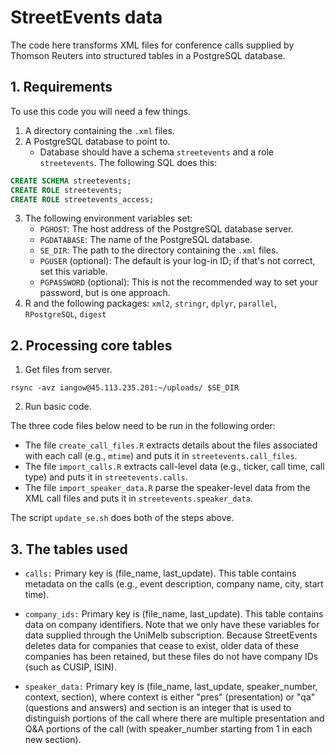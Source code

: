 # StreetEvents data

The code here transforms XML files for conference calls supplied by Thomson Reuters into structured tables in a PostgreSQL database.

## 1. Requirements

To use this code you will need a few things.

1. A directory containing the `.xml` files.
2. A PostgreSQL database to point to.
    - Database should have a schema `streetevents` and a role `streetevents`. The following SQL does
      this:

```sql
CREATE SCHEMA streetevents;
CREATE ROLE streetevents;
CREATE ROLE streetevents_access;
```

3. The following environment variables set:
    - `PGHOST`: The host address of the PostgreSQL database server.
    - `PGDATABASE`: The name of the PostgreSQL database.
    - `SE_DIR`: The path to the directory containing the `.xml` files.
    - `PGUSER` (optional): The default is your log-in ID; if that's not correct, set this variable.
    - `PGPASSWORD` (optional): This is not the recommended way to set your password, but is one
      approach.
4. R and the following packages: `xml2`, `stringr`, `dplyr`, `parallel`, `RPostgreSQL`, `digest`

## 2. Processing core tables

1. Get files from server.

```
rsync -avz iangow@45.113.235.201:~/uploads/ $SE_DIR
```

2. Run basic code.

The three code files below need to be run in the following order:

- The file `create_call_files.R` extracts details about the files associated with each call (e.g., `mtime`) and puts it in `streetevents.call_files`.
- The file `import_calls.R` extracts call-level data (e.g., ticker, call time, call type) and puts it in `streetevents.calls`.
- The file `import_speaker_data.R` parse the speaker-level data from the XML call files and puts it
  in `streetevents.speaker_data`.

The script `update_se.sh` does both of the steps above.

## 3. The tables used 

- `calls:` Primary key is (file_name, last_update). This table contains metadata on the calls (e.g., event description, company name, city, start time).

- `company_ids:` Primary key is (file_name, last_update). This table contains data on company identifiers. Note that we only have these variables for data supplied through the UniMelb subscription. Because StreetEvents deletes data for companies that cease to exist, older data of these companies has been retained, but these files do not have company IDs (such as CUSIP, ISIN).

- `speaker_data:` Primary key is (file_name, last_update, speaker_number, context, section), where context is either "pres" (presentation) or "qa" (questions and answers) and section is an integer that is used to distinguish portions of the call where there are multiple presentation and Q&A portions of the call (with speaker_number starting from 1 in each new section).

